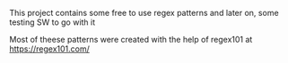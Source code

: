 This project contains some free to use regex patterns and later on, some testing SW to go with it

Most of theese patterns were created with the help of regex101 at https://regex101.com/
